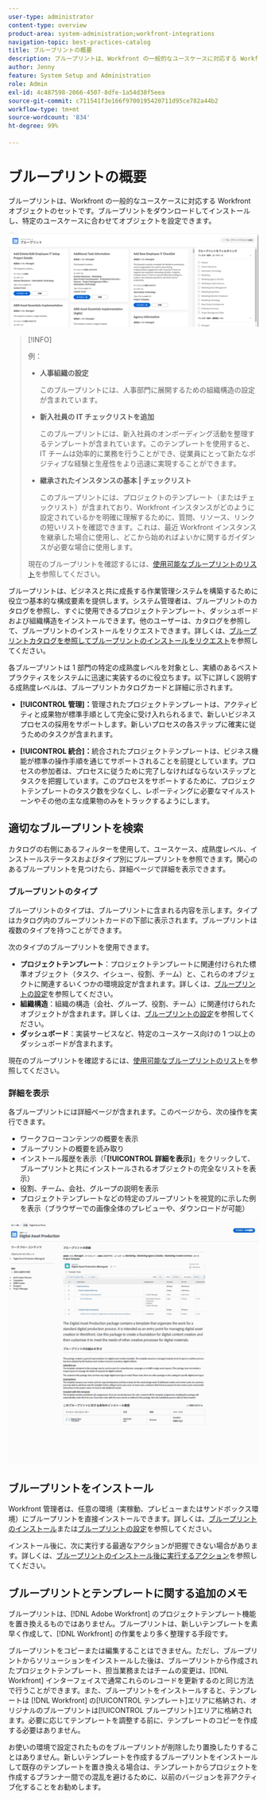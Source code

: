 ```yaml
---
user-type: administrator
content-type: overview
product-area: system-administration;workfront-integrations
navigation-topic: best-practices-catalog
title: ブループリントの概要
description: ブループリントは、Workfront の一般的なユースケースに対応する Workfront オブジェクトのセットです。ブループリントをダウンロードしてインストールし、特定のユースケースに合わせてオブジェクトを設定できます。
author: Jenny
feature: System Setup and Administration
role: Admin
exl-id: 4c487598-2066-4507-8dfe-1a54d38f5eea
source-git-commit: c711541f3e166f9700195420711d95ce782a44b2
workflow-type: tm+mt
source-wordcount: '834'
ht-degree: 99%

---
```


# ブループリントの概要

<!--Audited: 01/2024-->

ブループリントは、Workfront の一般的なユースケースに対応する Workfront オブジェクトのセットです。ブループリントをダウンロードしてインストールし、特定のユースケースに合わせてオブジェクトを設定できます。

![ ブループリントのメインページ ](assets/blueprints-main-page-catalog.png)

>[!INFO]
>
>例：
>
>* **人事組織の設定**
>
>   このブループリントには、人事部門に展開するための組織構造の設定が含まれています。
>
>* **新入社員の IT チェックリストを追加**
>
>   このブループリントには、新入社員のオンボーディング活動を整理するテンプレートが含まれています。このテンプレートを使用すると、IT チームは効率的に業務を行うことができ、従業員にとって新たなポジティブな経験と生産性をより迅速に実現することができます。
>
>* **継承されたインスタンスの基本 | チェックリスト**
>
>    このブループリントには、プロジェクトのテンプレート（またはチェックリスト）が含まれており、Workfront インスタンスがどのように設定されているかを明確に理解するために、質問、リソース、リンクの短いリストを確認できます。これは、最近 Workfront インスタンスを継承した場合に使用し、どこから始めればよいかに関するガイダンスが必要な場合に使用します。
>
>現在のブループリントを確認するには、[使用可能なブループリントのリスト](/help/quicksilver/administration-and-setup/blueprints/list-of-available-blueprints.md)を参照してください。


ブループリントは、ビジネスと共に成長する作業管理システムを構築するために役立つ基本的な構成要素を提供します。システム管理者は、ブループリントのカタログを参照し、すぐに使用できるプロジェクトテンプレート、ダッシュボードおよび組織構造をインストールできます。他のユーザーは、カタログを参照して、ブループリントのインストールをリクエストできます。詳しくは、[ブループリントカタログを参照してブループリントのインストールをリクエスト](../../administration-and-setup/blueprints/browse-catalog.md)を参照してください。

各ブループリントは 1 部門の特定の成熟度レベルを対象とし、実績のあるベストプラクティスをシステムに迅速に実装するのに役立ちます。以下に詳しく説明する成熟度レベルは、ブループリントカタログカードと詳細に示されます。

* **[!UICONTROL 管理]：**&#x200B;管理されたプロジェクトテンプレートは、アクティビティと成果物が標準手順として完全に受け入れられるまで、新しいビジネスプロセスの採用をサポートします。新しいプロセスの各ステップに確実に従うためのタスクが含まれます。

* **[!UICONTROL 統合]：**&#x200B;統合されたプロジェクトテンプレートは、ビジネス機能が標準の操作手順を通じてサポートされることを前提としています。プロセスの参加者は、プロセスに従うために完了しなければならないステップとタスクを把握しています。このプロセスをサポートするために、プロジェクトテンプレートのタスク数を少なくし、レポーティングに必要なマイルストーンやその他の主な成果物のみをトラックするようにします。

## 適切なブループリントを検索

カタログの右側にあるフィルターを使用して、ユースケース、成熟度レベル、インストールステータスおよびタイプ別にブループリントを参照できます。関心のあるブループリントを見つけたら、詳細ページで詳細を表示できます。

### ブループリントのタイプ

ブループリントのタイプは、ブループリントに含まれる内容を示します。タイプはカタログ内のブループリントカードの下部に表示されます。ブループリントは複数のタイプを持つことができます。

次のタイプのブループリントを使用できます。

* **プロジェクトテンプレート**：プロジェクトテンプレートに関連付けられた標準オブジェクト（タスク、イシュー、役割、チーム）と、これらのオブジェクトに関連するいくつかの環境設定が含まれます。詳しくは、[ブループリントの設定](../../administration-and-setup/blueprints/configure-template-package.md)を参照してください。
* **組織構造**：組織の構造（会社、グループ、役割、チーム）に関連付けられたオブジェクトが含まれます。詳しくは、[ブループリントの設定](../../administration-and-setup/blueprints/configure-template-package.md)を参照してください。
* **ダッシュボード**：実装サービスなど、特定のユースケース向けの 1 つ以上のダッシュボードが含まれます。
<!--
* Request queues: Includes one or more projects configured as request queues.
* Custom forms: Includes custom forms attached to another object type, such as a project or portfolio.
* Setup features: Includes one or more elements that are configured in the Setup area of Workfront, such as layout templates.
-->

現在のブループリントを確認するには、[使用可能なブループリントのリスト](/help/quicksilver/administration-and-setup/blueprints/list-of-available-blueprints.md)を参照してください。

### 詳細を表示

各ブループリントには詳細ページが含まれます。このページから、次の操作を実行できます。

* ワークフローコンテンツの概要を表示
* ブループリントの概要を読み取り
* インストール履歴を表示（「**[!UICONTROL 詳細を表示]**」をクリックして、ブループリントと共にインストールされるオブジェクトの完全なリストを表示）
* 役割、チーム、会社、グループの説明を表示
* プロジェクトテンプレートなどの特定のブループリントを視覚的に示した例を表示（ブラウザーでの画像全体のプレビューや、ダウンロードが可能）

![[!UICONTROL ブループリントの詳細]ページ](assets/blueprint-details-page-2022.png)

## ブループリントをインストール

Workfront 管理者は、任意の環境（実稼動、プレビューまたはサンドボックス環境）にブループリントを直接インストールできます。詳しくは、[ブループリントのインストール](../../administration-and-setup/blueprints/blueprints-install.md)または[ブループリントの設定](../../administration-and-setup/blueprints/configure-template-package.md)を参照してください。

インストール後に、次に実行する最適なアクションが把握できない場合があります。詳しくは、[ブループリントのインストール後に実行するアクション](../../administration-and-setup/blueprints/best-next-actions-after-install.md)を参照してください。

## ブループリントとテンプレートに関する追加のメモ

ブループリントは、[!DNL Adobe Workfront] のプロジェクトテンプレート機能を置き換えるものではありません。ブループリントは、新しいテンプレートを素早く作成して、[!DNL Workfront] の作業をより多く整理する手段です。

ブループリントをコピーまたは編集することはできません。ただし、ブループリントからソリューションをインストールした後は、ブループリントから作成されたプロジェクトテンプレート、担当業務またはチームの変更は、[!DNL Workfront] インターフェイスで通常これらのレコードを更新するのと同じ方法で行うことができます。また、ブループリントをインストールすると、テンプレートは [!DNL Workfront] の[!UICONTROL テンプレート]エリアに格納され、オリジナルのブループリントは[!UICONTROL ブループリント]エリアに格納されます。必要に応じてテンプレートを調整する前に、テンプレートのコピーを作成する必要はありません。

お使いの環境で設定されたものをブループリントが削除したり置換したりすることはありません。新しいテンプレートを作成するブループリントをインストールして既存のテンプレートを置き換える場合は、テンプレートからプロジェクトを作成するプランナー間での混乱を避けるために、以前のバージョンを非アクティブ化することをお勧めします。
